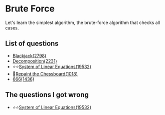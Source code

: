 Brute Force
==================
Let's learn the simplest algorithm, the brute-force algorithm that checks all cases.

List of questions
--------------

- [Blackjack(2798)](https://github.com/yoru4890/coding_test/blob/main/baekjoon/brute_force/2798.md)
- [Decomposition(2231)](https://github.com/yoru4890/coding_test/blob/main/baekjoon/brute_force/2231.md)
- ⭐⭐[System of Linear Equations(19532)](https://github.com/yoru4890/coding_test/blob/main/baekjoon/brute_force/19532.md)
- 🌟[Repaint the Chessboard(1018)](https://github.com/yoru4890/coding_test/blob/main/baekjoon/brute_force/1018.md)
- [666(1436)](https://github.com/yoru4890/coding_test/blob/main/baekjoon/brute_force/1436.md)

The questions I got wrong
-----------------

- ⭐⭐[System of Linear Equations(19532)](https://github.com/yoru4890/coding_test/blob/main/baekjoon/brute_force/19532.md)

